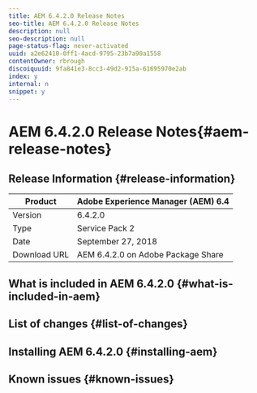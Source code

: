 ```yaml
---
title: AEM 6.4.2.0 Release Notes
seo-title: AEM 6.4.2.0 Release Notes
description: null
seo-description: null
page-status-flag: never-activated
uuid: a2e62410-0ff1-4acd-9795-23b7a90a1558
contentOwner: rbrough
discoiquuid: 9fa841e3-8cc3-49d2-915a-61695970e2ab
index: y
internal: n
snippet: y
---
```


# AEM 6.4.2.0 Release Notes{#aem-release-notes}

## Release Information {#release-information}

| Product |**Adobe Experience Manager (AEM) 6.4** |
|---|---|
| Version |6.4.2.0 |
| Type |Service Pack 2 |
| Date |September 27, 2018 |
| Download URL |AEM 6.4.2.0 on Adobe Package Share |

## What is included in AEM 6.4.2.0 {#what-is-included-in-aem}

## List of changes {#list-of-changes}

## Installing AEM 6.4.2.0 {#installing-aem}

## Known issues {#known-issues}

